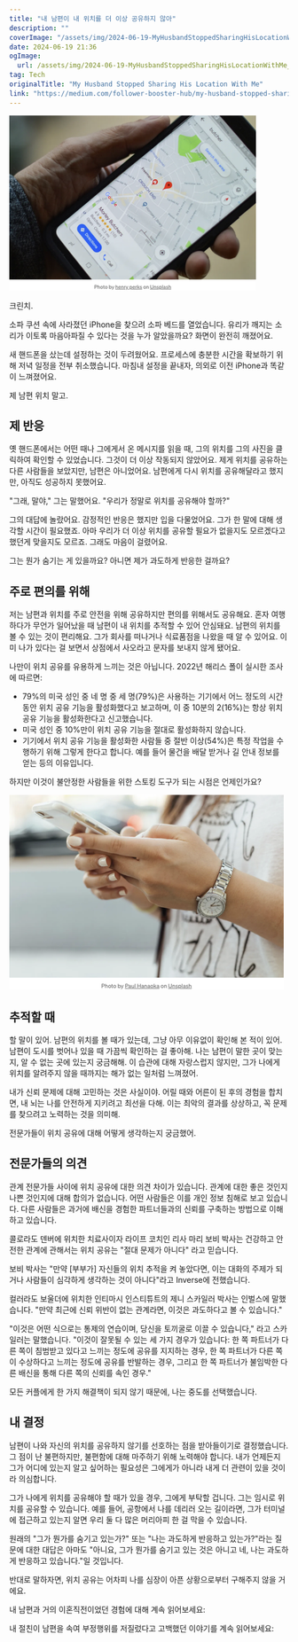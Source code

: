 ```yaml
---
title: "내 남편이 내 위치를 더 이상 공유하지 않아"
description: ""
coverImage: "/assets/img/2024-06-19-MyHusbandStoppedSharingHisLocationWithMe_0.png"
date: 2024-06-19 21:36
ogImage: 
  url: /assets/img/2024-06-19-MyHusbandStoppedSharingHisLocationWithMe_0.png
tag: Tech
originalTitle: "My Husband Stopped Sharing His Location With Me"
link: "https://medium.com/follower-booster-hub/my-husband-stopped-sharing-his-location-with-me-dba0d899b004"
---
```



![이미지](/assets/img/2024-06-19-MyHusbandStoppedSharingHisLocationWithMe_0.png)

크린치.

소파 쿠션 속에 사라졌던 iPhone을 찾으려 소파 베드를 열었습니다. 유리가 깨지는 소리가 이토록 마음아파질 수 있다는 것을 누가 알았을까요? 화면이 완전히 깨졌어요.

새 핸드폰을 샀는데 설정하는 것이 두려웠어요. 프로세스에 충분한 시간을 확보하기 위해 저녁 일정을 전부 취소했습니다. 마침내 설정을 끝내자, 의외로 이전 iPhone과 똑같이 느껴졌어요.

<div class="content-ad"></div>

제 남편 위치 말고.

## 제 반응

옛 핸드폰에서는 어떤 때나 그에게서 온 메시지를 읽을 때, 그의 위치를 그의 사진을 클릭하여 확인할 수 있었습니다. 그것이 더 이상 작동되지 않았어요. 제게 위치를 공유하는 다른 사람들을 보았지만, 남편은 아니었어요. 남편에게 다시 위치를 공유해달라고 했지만, 아직도 성공하지 못했어요.

"그래, 말야," 그는 말했어요. "우리가 정말로 위치를 공유해야 할까?"

<div class="content-ad"></div>

그의 대답에 놀랐어요. 감정적인 반응은 했지만 입을 다물었어요. 그가 한 말에 대해 생각할 시간이 필요했죠. 아마 우리가 더 이상 위치를 공유할 필요가 없을지도 모르겠다고 했던게 맞을지도 모르죠. 그래도 마음이 걸렸어요.

그는 뭔가 숨기는 게 있을까요? 아니면 제가 과도하게 반응한 걸까요?

## 주로 편의를 위해

저는 남편과 위치를 주로 안전을 위해 공유하지만 편의를 위해서도 공유해요. 혼자 여행하다가 무언가 일어났을 때 남편이 내 위치를 추적할 수 있어 안심돼요. 남편의 위치를 볼 수 있는 것이 편리해요. 그가 회사를 떠나거나 식료품점을 나왔을 때 알 수 있어요. 이미 나가 있다는 걸 보면서 상점에서 사오라고 문자를 보내지 않게 됐어요.

<div class="content-ad"></div>

나만이 위치 공유를 유용하게 느끼는 것은 아닙니다. 2022년 해리스 폴이 실시한 조사에 따르면:

- 79%의 미국 성인 중 네 명 중 세 명(79%)은 사용하는 기기에서 어느 정도의 시간 동안 위치 공유 기능을 활성화했다고 보고하며, 이 중 10분의 2(16%)는 항상 위치 공유 기능을 활성화한다고 신고했습니다.
- 미국 성인 중 10%만이 위치 공유 기능을 절대로 활성화하지 않습니다.
- 기기에서 위치 공유 기능을 활성화한 사람들 중 절반 이상(54%)은 특정 작업을 수행하기 위해 그렇게 한다고 합니다. 예를 들어 물건을 배달 받거나 길 안내 정보를 얻는 등의 이유입니다.

하지만 이것이 불안정한 사람들을 위한 스토킹 도구가 되는 시점은 언제인가요?

![이미지](/assets/img/2024-06-19-MyHusbandStoppedSharingHisLocationWithMe_1.png)

<div class="content-ad"></div>

## 추적할 때

할 말이 있어. 남편의 위치를 볼 때가 있는데, 그냥 아무 이유없이 확인해 본 적이 있어. 남편이 도시를 벗어나 있을 때 가끔씩 확인하는 걸 좋아해. 나는 남편이 말한 곳이 맞는지, 알 수 없는 곳에 있는지 궁금해해. 이 습관에 대해 자랑스럽지 않지만, 그가 나에게 위치를 알려주지 않을 때까지는 해가 없는 일처럼 느껴졌어.

내가 신뢰 문제에 대해 고민하는 것은 사실이야. 어릴 때와 어른이 된 후의 경험을 합치면, 내 뇌는 나를 안전하게 지키려고 최선을 다해. 이는 최악의 결과를 상상하고, 꼭 문제를 찾으려고 노력하는 것을 의미해.

전문가들이 위치 공유에 대해 어떻게 생각하는지 궁금했어.

<div class="content-ad"></div>

## 전문가들의 의견

관계 전문가들 사이에 위치 공유에 대한 의견 차이가 있습니다. 관계에 대한 좋은 것인지 나쁜 것인지에 대해 합의가 없습니다. 어떤 사람들은 이를 개인 정보 침해로 보고 있습니다. 다른 사람들은 과거에 배신을 경험한 파트너들과의 신뢰를 구축하는 방법으로 이해하고 있습니다.

콜로라도 덴버에 위치한 치료사이자 라이프 코치인 리사 마리 보비 박사는 건강하고 안전한 관계에 관해서는 위치 공유는 "절대 문제가 아니다" 라고 믿습니다.

보비 박사는 "만약 [부부가] 자신들의 위치 추적을 켜 놓았다면, 이는 대화의 주제가 되거나 사람들이 심각하게 생각하는 것이 아니다"라고 Inverse에 전했습니다.

<div class="content-ad"></div>

컬러라도 보울더에 위치한 인티마시 인스티튜트의 제니 스카일러 박사는 인벌스에 말했습니다. "만약 최근에 신뢰 위반이 없는 관계라면, 이것은 과도하다고 볼 수 있습니다."

"이것은 어떤 식으로는 통제의 연습이며, 당신을 토끼굴로 이끌 수 있습니다," 라고 스카일러는 말했습니다. "이것이 잘못될 수 있는 세 가지 경우가 있습니다: 한 쪽 파트너가 다른 쪽이 침범받고 있다고 느끼는 정도에 공유를 지지하는 경우, 한 쪽 파트너가 다른 쪽이 수상하다고 느끼는 정도에 공유를 반발하는 경우, 그리고 한 쪽 파트너가 불임박한 다른 배신을 통해 다른 쪽의 신뢰를 속인 경우."

모든 커플에게 한 가지 해결책이 되지 않기 때문에, 나는 중도를 선택했습니다.

<div class="content-ad"></div>

## 내 결정

남편이 나와 자신의 위치를 공유하지 않기를 선호하는 점을 받아들이기로 결정했습니다. 그 점이 난 불편하지만, 불편함에 대해 마주하기 위해 노력해야 합니다. 내가 언제든지 그가 어디에 있는지 알고 싶어하는 필요성은 그에게가 아니라 내게 더 관련이 있을 것이라 의심합니다.

그가 나에게 위치를 공유해야 할 때가 있을 경우, 그에게 부탁할 겁니다. 그는 임시로 위치를 공유할 수 있습니다. 예를 들어, 공항에서 나를 데리러 오는 길이라면, 그가 터미널에 접근하고 있는지 알면 우리 둘 다 많은 머리아피 한 걸 막을 수 있습니다.

원래의 "그가 뭔가를 숨기고 있는가?" 또는 "나는 과도하게 반응하고 있는가?"라는 질문에 대한 대답은 아마도 "아니요, 그가 뭔가를 숨기고 있는 것은 아니고 네, 나는 과도하게 반응하고 있습니다."일 것입니다.

<div class="content-ad"></div>

반대로 말하자면, 위치 공유는 어차피 나를 심장이 아픈 상황으로부터 구해주지 않을 거에요. 

내 남편과 거의 이혼직전이었던 경험에 대해 계속 읽어보세요:

내 절친이 남편을 속여 부정행위를 저질렀다고 고백했던 이야기를 계속 읽어보세요: